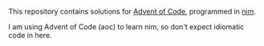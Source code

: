 This repository contains solutions for 
[Advent of Code](https://adventofcode.com/), 
programmed in [nim](https://nim-lang.org/).

I am using Advent of Code (aoc) to learn nim,
so don't expect idiomatic code in here.
